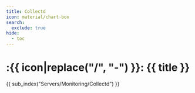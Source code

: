 ```yaml
---
title: Collectd
icon: material/chart-box
search:
  exclude: true
hide:
  - toc
---
```


# :{{ icon|replace("/", "-") }}: {{ title }}

{{ sub_index("Servers/Monitoring/Collectd") }}
